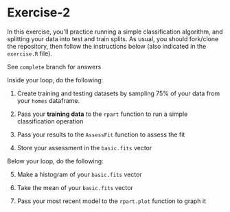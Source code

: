 # Exercise-2
In this exercise, you'll practice running a simple classification algorithm, and splitting your data into test and train splits. As usual, you should fork/clone the repository, then follow the instructions below (also indicated in the `exercise.R` file).

See `complete` branch for answers

Inside your loop, do the following:

1. Create training and testing datasets by sampling 75% of your data from your `homes` dataframe.

2. Pass your **training data** to the `rpart` function to run a simple classification operation

3. Pass your results to the `AssessFit` function to assess the fit

4. Store your assessment in the `basic.fits` vector

Below your loop, do the following:

5. Make a histogram of your `basic.fits` vector

6. Take the mean of your `basic.fits` vector

7. Pass your most recent model to the `rpart.plot` function to graph it

